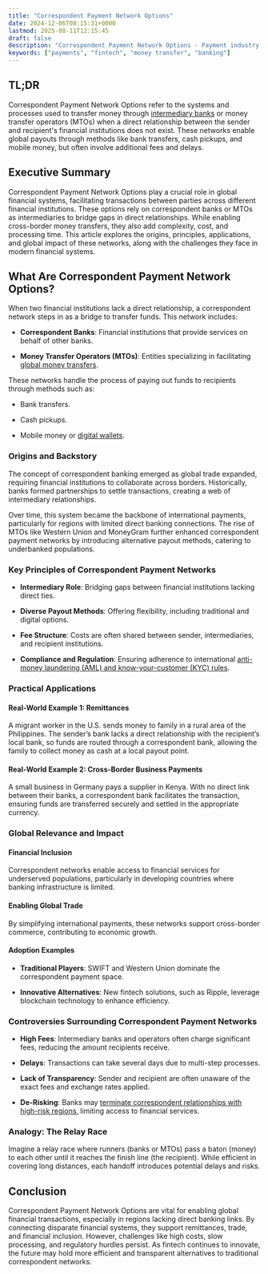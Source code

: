 ```yaml
---
title: "Correspondent Payment Network Options"
date: 2024-12-06T08:15:31+0000
lastmod: 2025-08-11T12:15:45
draft: false
description: "Correspondent Payment Network Options - Payment industry knowledge and insights"
keywords: ["payments", "fintech", "money transfer", "banking"]
---
```


## TL;DR

Correspondent Payment Network Options refer to the systems and processes used to transfer money through [intermediary banks](https://faisalkhanllc.xyz/resources/payments-wiki/c/correspondent-bank/) or money transfer operators (MTOs) when a direct relationship between the sender and recipient's financial institutions does not exist. These networks enable global payouts through methods like bank transfers, cash pickups, and mobile money, but often involve additional fees and delays.

## Executive Summary

Correspondent Payment Network Options play a crucial role in global financial systems, facilitating transactions between parties across different financial institutions. These options rely on correspondent banks or MTOs as intermediaries to bridge gaps in direct relationships. While enabling cross-border money transfers, they also add complexity, cost, and processing time. This article explores the origins, principles, applications, and global impact of these networks, along with the challenges they face in modern financial systems.

## What Are Correspondent Payment Network Options?

When two financial institutions lack a direct relationship, a correspondent network steps in as a bridge to transfer funds. This network includes:

- **Correspondent Banks**: Financial institutions that provide services on behalf of other banks.

- **Money Transfer Operators (MTOs)**: Entities specializing in facilitating [global money transfers](https://faisalkhanllc.xyz/resources/payments-wiki/m/money-transfer-operator-mto/).

These networks handle the process of paying out funds to recipients through methods such as:

- Bank transfers.

- Cash pickups.

- Mobile money or [digital wallets](https://faisalkhanllc.xyz/resources/payments-wiki/d/digital-wallet/).

### Origins and Backstory

The concept of correspondent banking emerged as global trade expanded, requiring financial institutions to collaborate across borders. Historically, banks formed partnerships to settle transactions, creating a web of intermediary relationships.

Over time, this system became the backbone of international payments, particularly for regions with limited direct banking connections. The rise of MTOs like Western Union and MoneyGram further enhanced correspondent payment networks by introducing alternative payout methods, catering to underbanked populations.

### Key Principles of Correspondent Payment Networks

- **Intermediary Role**: Bridging gaps between financial institutions lacking direct ties.

- **Diverse Payout Methods**: Offering flexibility, including traditional and digital options.

- **Fee Structure**: Costs are often shared between sender, intermediaries, and recipient institutions.

- **Compliance and Regulation**: Ensuring adherence to international [anti-money laundering (AML) and know-your-customer (KYC) rules](https://faisalkhanllc.xyz/resources/payments-wiki/k/know-your-customer-kyc-anti-money-laundering-aml/).

### Practical Applications

#### Real-World Example 1: Remittances

A migrant worker in the U.S. sends money to family in a rural area of the Philippines. The sender’s bank lacks a direct relationship with the recipient’s local bank, so funds are routed through a correspondent bank, allowing the family to collect money as cash at a local payout point.

#### Real-World Example 2: Cross-Border Business Payments

A small business in Germany pays a supplier in Kenya. With no direct link between their banks, a correspondent bank facilitates the transaction, ensuring funds are transferred securely and settled in the appropriate currency.

### Global Relevance and Impact

#### Financial Inclusion

Correspondent networks enable access to financial services for underserved populations, particularly in developing countries where banking infrastructure is limited.

#### Enabling Global Trade

By simplifying international payments, these networks support cross-border commerce, contributing to economic growth.

#### Adoption Examples

- **Traditional Players**: SWIFT and Western Union dominate the correspondent payment space.

- **Innovative Alternatives**: New fintech solutions, such as Ripple, leverage blockchain technology to enhance efficiency.

### Controversies Surrounding Correspondent Payment Networks

- **High Fees**: Intermediary banks and operators often charge significant fees, reducing the amount recipients receive.

- **Delays**: Transactions can take several days due to multi-step processes.

- **Lack of Transparency**: Sender and recipient are often unaware of the exact fees and exchange rates applied.

- **De-Risking**: Banks may [terminate correspondent relationships with high-risk regions](https://faisalkhanllc.xyz/resources/payments-wiki/r/risk-reduction/), limiting access to financial services.

### Analogy: The Relay Race

Imagine a relay race where runners (banks or MTOs) pass a baton (money) to each other until it reaches the finish line (the recipient). While efficient in covering long distances, each handoff introduces potential delays and risks.

## Conclusion

Correspondent Payment Network Options are vital for enabling global financial transactions, especially in regions lacking direct banking links. By connecting disparate financial systems, they support remittances, trade, and financial inclusion. However, challenges like high costs, slow processing, and regulatory hurdles persist. As fintech continues to innovate, the future may hold more efficient and transparent alternatives to traditional correspondent networks.